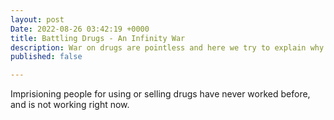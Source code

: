 ```yaml
---
layout: post
Date: 2022-08-26 03:42:19 +0000
title: Battling Drugs - An Infinity War
description: War on drugs are pointless and here we try to explain why.
published: false

---
```

Imprisioning people for using or selling drugs have never worked before, and is not working right now.